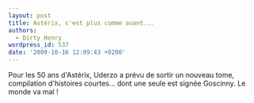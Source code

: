 ```yaml
---
layout: post
title: Astérix, c'est plus comme avant...
authors:
  - Dirty Henry
wordpress_id: 537
date: '2009-10-16 12:09:43 +0200'
---
```

Pour les 50 ans d'Astérix, Uderzo a prévu de sortir un nouveau tome, compilation d'histoires courtes... dont une seule est signée Goscinny. Le monde va mal !

